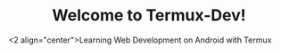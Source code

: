 <h1 align="center">Welcome to Termux-Dev!</h1>
<2 align="center">Learning Web Development on Android with Termux</h2>
